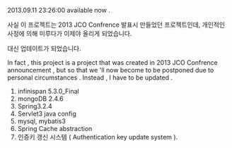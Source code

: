 2013.09.11 23:26:00 available now .

사실 이 프로젝트는 2013 JCO Confrence 발표시 만들었던 프로젝트인데,
개인적인 사정에 의해 미루다가 이제야 올리게 되었습니다.

대신 업데이트가 되었습니다.

In fact , this project is a project that was created in 2013 JCO Confrence announcement , 
but so that we 'll now become to be postponed due to personal circumstances . 
Instead , I have to be updated . 

1. infinispan 5.3.0_Final
2. mongoDB 2.4.6
3. Spring3.2.4
4. Servlet3 java config
5. mysql, mybatis3
6. Spring Cache abstraction
7. 인증키 갱신 시스템 ( Authentication key update system ).
